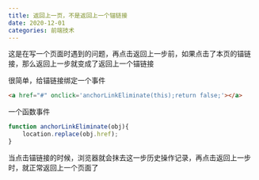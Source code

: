 ```yaml
---
title: 返回上一页，不是返回上一个锚链接
date: 2020-12-01
categories: 前端技术
---
```


这是在写一个页面时遇到的问题，再点击返回上一步前，如果点击了本页的锚链接，那么返回上一步就变成了返回上一个锚链接

<!-- more -->

很简单，给锚链接绑定一个事件
```html html
<a href="#" onclick='anchorLinkEliminate(this);return false;'></a>
```
一个函数事件
```js javascript
function anchorLinkEliminate(obj){
    location.replace(obj.href);
}
```

当点击锚链接的时候，浏览器就会抹去这一步历史操作记录，再点击返回上一步时，就正常返回上一个页面了